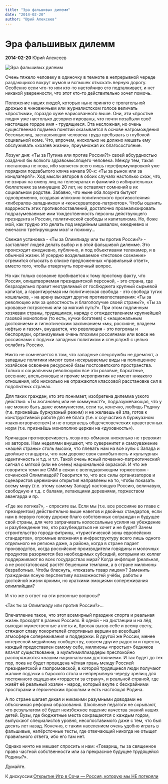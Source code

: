 ```yaml
---
title: "Эра фальшивых дилемм"
date: "2014-02-20"
author: "Юрий Алексеев"
---
```


# Эра фальшивых дилемм

**2014-02-20** Юрий Алексеев

![Эра фальшивых дилемм](http://geolon.ru/assets/images/medium/Olimpiada_.jpg)

Очень тяжело человеку в одиночку в темноте в непрерывной череде раздающихся вокруг шумов и вспышек отыскать верную дорогу. Особенно если что-то или кто-то настойчиво его подталкивает, и нет никакой уверенности, что этот кто-то действительно хочет помочь.

Положение наших людей, которых ныне принято с трогательной дрожью в чиновничьем или журналистском голосе величать «простыми», гораздо хуже нарисованного выше. Они, эти «простые люди» уже настолько дезориентированы, что почти позабыли своё настоящее гордое имя - трудящиеся. Эта несложная, но очень существенная подмена понятий оказывается в основе нагромождения бессмыслиц, заставляющих человека труда пребывать в глубокой социальной коме. Что, впрочем, нисколько не должно мешать ему обслуживать «хозяев жизни», приумножая их благосостояние.

Лозунг дня: «Ты за Путина или против России?!» своей абсурдностью озадачил бы всякого здравомыслящего человека. Между тем, такая постановка не нова, ибо является всего лишь переформулировкой уже порядком подзабытого клича начала 90-х: «Ты за рынок или за концлагеря?». Ход мысли авторов в обоих случаях настолько схож, что, не взирая на смену лиц на телеэкранах и фамилий в избирательных бюллетенях за минувшие 20 лет, не оставляет сомнений в их социальном родстве. Забавно, что ныне оба лозунга бытуют одновременно, создавая иллюзию политического противостояния «либералов-западников» и «консерваторов-патриотов». Чтобы оценить вздорность этих противопоставлений, достаточно проанализировать подразумеваемые ими тождественность персоны действующего президента и России, политической свободы и капитализма. Но, боже мой, как трудно это делать под медийным шквалом, ежедневно и ежечасно третирующим мозг и психику...

Свежая установка - «Ты за Олимпиаду или ты против России?» - заставляет людей делать выбор и в этой фальшивой дилемме. Это происходит ежедневно, публично, и под объективами телекамер, и в обычной жизни. И усердно возделываемое «тестовое сознание» стремится отыскать в списке предложенных «правильный ответ», вместо того, чтобы отвергнуть порочный вопрос.

Но как только сознание пробивается к тому простому факту, что Россия, олицетворяемая президентской персоной, - это страна, где безраздельно правит неотделимый от госбюджета крупный сырьевой капитал, а гарантируемая им политическая свобода - это свобода тугих кошельков, - на арену выходят другие противопоставления: «Ты за революцию или за целостность и благополучие своей страны?», «Ты за кровавые потрясения или за мягкий путь?». При этом подлинным хозяевам страны, трудящимся, наряду с отождествлением крупнейшей газовой монополии (то есть, кучки богатеев) с «национальным достоянием» и гипнотическим заклинанием «мы, россияне, владеем нефтью и газом», внушается, что революция - это погромы и беспорядки, организуемые очень плохими россиянами или вовсе не россиянами с подачки западных политиком и спецслужб с целью ослабить Россию.

Никто не сомневается в том, что западные спецслужбы не дремлют, а западные политики имеют свои нескрываемые виды на полноценное хозяйское освоение ресурсной базы постсоветского пространства. Только к социальным революциям все эти розовые, бархатные, весенние, апельсиновые и прочие мероприятия не имеют никакого отношения, ибо нисколько не отражаются классовой расстановке сил в подопытных странах.

Для таких граждан, кто это понимает, изобретена дилемма узкого действия: «Ты зюгановец или не коммунист?», подразумевающая, что у нас можно быть даже коммунистом, если ты, конечно, любишь Родину (т.е. признаёшь буржуазный режим) и не желаешь ей зла, готов к конструктивной работе для её блага (т.е. к соучастию в буржуазном «законотворчестве») и не отвергаешь общечеловеческих нравственных норм (т.е. признаёшь монополию церкви на «духовность»).

Кричащая противоречивость лозунгов-обманок нисколько не тревожит их авторов. Нам неделями внушают, что суверенитет и самоуважение «нашей страны» столь высоки, что плевать нам на все хулы с Запада и двойные стандарты, что нам дороже своя самобытность и культурная идентичность и т.д. и т.п. Такой очень ясный почвенно-патриотический сигнал с мягкой (или не очень) национальной окраской. И что же говорится теми же СМИ в связи с всеподавляющим торжеством - сочинской Олимпиадой? Говорится то, что все силы организаторов и сценаристов церемонии открытия направлены на то, чтобы показать всему миру (т.е. этому самому Западу) настоящую Россию, величавую, свободную и т.д. с балами, летающими деревнями, торжеством авангарда и пр.

«Где же логика?», - спросите вы. Если мы (т.е. все россияне во главе с президентом) действительно выше наветов и двойных стандартов, если нам в первую голову дороже благо собственных сограждан и будущее свой страны, для чего затрачивать колоссальные усилия на убеждение и разубеждение тех, кто разубеждаться не хочет и не будет? Зачем строительство города-витрины, «туристической зоны европейских стандартов», огромные вложения в инфраструктуру всего лишь одного отдельного не региона даже, а района, когда в стране падает производство, когда российские производители говядины и молочных продуктов разоряются без необходимых субсидий, которыми их коллег поддерживают во всех государствах мира? Когда инфляция (реальная, а не росстатовская) растёт бешеными темпами, а в стране миллионы безработных. Чтобы блеснуть, «показать товар лицом»? Заменить гражданам ясную перспективу возможностей учёбы, работы и достойной жизни яркими, но краткими эмоциями сопереживания олимпийцам?

И что же в ответ на эти резонные вопросы?

«Так ты за Олимпиаду или против России?»...

Впечатление такое, что этот всемирный праздник спорта и реальная жизнь проходят в разных Россиях. В одной - на дистанции и на лёд выходят мужественные атлеты и, бросая вызов себе и всему свету, стяжают славу покорителей спортивных вершин во всеобщей атмосфере сопереживания и поддержки. В другой же России, менее интересной медийному сообществу, совсем другие радости и горести, каждый предоставлен самому себе, миллионы «простых» бедняков влачат существование, а мультимиллиардеры преспокойно распоряжаются «нашим национальным достоянием». И так будет до тех пор, пока не будет проведена чёткая грань между Россией президентской и газпромовской, в которой трудящиеся люди получают жалкие подачки с барского стола и непрерывную череду зрелищ для постоянного ощущения «гордости за страну», и реальной страной, где живёт её реальный хозяин - народ, который вкупе с бескрайними просторами и героическим прошлым и есть настоящая Родина.

А по стране шагает дикая и никакими разумными доводами не объяснимая реформа образования. Школьные педагоги не скрывают, что результатом её будет неизбежное падение качества знаний наших детей. Вузы, где бюджетные места сокращаются с каждым годом, выпускают специалистов уровня, несопоставимого даже с тем, что был десять лет назад. Конечно, с таким населением очень удобно играть в фальшивые, напёрсточные тесты, где отвечающий никогда не отыщет правильного ответа, ибо его там нет.

Однако ничто не мешает спросить и нам: «Товарищ, ты за священное право частной собственности или за прекрасное будущее трудящейся Родины?».

Думайте.

К дискуссии:[Открытие Игр в Сочи — Россия, которую мы НЕ потеряли ](/7987.md)
